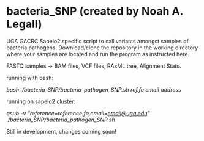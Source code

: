 # bacteria_SNP (created by Noah A. Legall)
UGA GACRC Sapelo2 specific script to call variants amongst samples of bacteria pathogens.
Download/clone the repository in the working directory where your samples are located and run the program as instructed here. 

FASTQ samples -> BAM files, VCF files, RAxML tree, Alignment Stats.

running with bash:

_bash ./bacteria_SNP/bacteria_pathogen_SNP.sh ref.fa email address_

running on sapelo2 cluster:

_qsub -v "reference=reference.fa,email=email@uga.edu" ./bacteria_SNP/bacteria_pathogen_SNP.sh_

Still in development, changes coming soon!
